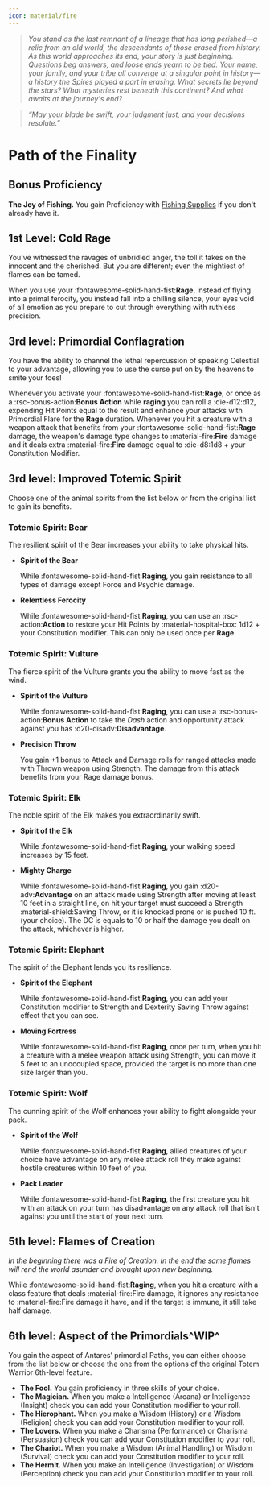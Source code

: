 ```yaml
---
icon: material/fire
---
```


> *You stand as the last remnant of a lineage that has long  perished—a relic from an old world, the descendants of those erased from history. As this world approaches its end, your story is just beginning. Questions beg answers, and loose ends yearn to be tied. Your name, your family, and your tribe all converge at a singular point in history—a history the Spires played a part in erasing. What secrets lie beyond the stars? What mysteries rest beneath this continent? And what awaits at the journey's end?*

> *“May your blade be swift, your judgment just, and your decisions resolute.”*

# Path of the Finality

## Bonus Proficiency

**The Joy of Fishing.** You gain Proficiency with [Fishing Supplies](../../equipment/tools/artisan-tools.md#fishing-supplies) if you don't already have it.

## 1st Level: Cold Rage

You've witnessed the ravages of unbridled anger, the toll it takes on the innocent and the cherished. But you are different; even the mightiest of flames can be tamed.

When you use your :fontawesome-solid-hand-fist:**Rage**, instead of flying into a primal ferocity, you instead fall into a chilling silence, your eyes void of all emotion as you prepare to cut through everything with ruthless precision.

## 3rd level: Primordial Conflagration

You have the ability to channel the lethal repercussion of speaking Celestial to your advantage, allowing you to use the curse put on by the heavens to smite your foes!

Whenever you activate your :fontawesome-solid-hand-fist:**Rage**, or once as a :rsc-bonus-action:**Bonus Action** while **raging** you can roll a :die-d12:d12, expending Hit Points equal to the result and enhance your attacks with Primordial Flare for the **Rage** duration. Whenever you hit a creature with a weapon attack that benefits from your :fontawesome-solid-hand-fist:**Rage** damage, the weapon's damage type changes to :material-fire:**Fire** damage and it deals extra :material-fire:**Fire** damage equal to :die-d8:1d8 + your Constitution Modifier.

## 3rd level: Improved Totemic Spirit

Choose one of the animal spirits from the list below or from the original list to gain its benefits.

### Totemic Spirit: Bear
    
The resilient spirit of the Bear increases your ability to take physical hits.

- **Spirit of the Bear** 

    While :fontawesome-solid-hand-fist:**Raging**, you gain resistance to all types of damage except Force and Psychic damage.

- **Relentless Ferocity** 

    While :fontawesome-solid-hand-fist:**Raging**, you can use an :rsc-action:**Action** to  restore your Hit Points by :material-hospital-box: 1d12 + your Constitution modifier. This can only be used once per **Rage**.

### Totemic Spirit: Vulture
    
The fierce spirit of the Vulture grants you the ability to move fast as the wind. 

- **Spirit of the Vulture** 

    While :fontawesome-solid-hand-fist:**Raging**, you can use a :rsc-bonus-action:**Bonus Action** to take the *Dash* action and opportunity attack against you has :d20-disadv:**Disadvantage**.

- **Precision Throw** 
    
    You gain +1 bonus to Attack and Damage rolls for ranged attacks made with Thrown weapon using Strength. The damage from this attack benefits from your Rage damage bonus.

### Totemic Spirit: Elk

The noble spirit of the Elk makes you extraordinarily swift. 

- **Spirit of the Elk** 

    While :fontawesome-solid-hand-fist:**Raging**, your walking speed increases by 15 feet.

- **Mighty Charge** 

    While :fontawesome-solid-hand-fist:**Raging**, you gain :d20-adv:**Advantage** on an attack made using Strength after moving at least 10 feet in a straight line, on hit your target must succeed a Strength :material-shield:Saving Throw, or it is knocked prone or is pushed 10 ft. (your choice). The DC is equals to 10 or half the damage you dealt on the attack, whichever is higher.

### Totemic Spirit: Elephant

The spirit of the Elephant lends you its resilience. 

- **Spirit of the Elephant** 

    While :fontawesome-solid-hand-fist:**Raging**, you can add your Constitution modifier to Strength and Dexterity Saving Throw against effect that you can see.

- **Moving Fortress** 

    While :fontawesome-solid-hand-fist:**Raging**, once per turn, when you hit a creature with a melee weapon attack using Strength, you can move it 5 feet to an unoccupied space, provided the target is no more than one size larger than you.

### Totemic Spirit: Wolf
    
The cunning spirit of the Wolf enhances your ability to fight alongside your pack. 

- **Spirit of the Wolf** 

    While :fontawesome-solid-hand-fist:**Raging**, allied creatures of your choice have advantage on any melee attack roll they make against hostile creatures within 10 feet of you.

- **Pack Leader**

    While :fontawesome-solid-hand-fist:**Raging**, the first creature you hit with an attack on your turn has disadvantage on any attack roll that isn't against you until the start of your next turn.

## 5th level: Flames of Creation

*In the beginning there was a Fire of Creation. In the end the same flames will rend the world asunder and brought upon new beginning.*

While :fontawesome-solid-hand-fist:**Raging**, when you hit a creature with a class feature that deals :material-fire:Fire damage, it ignores any resistance to :material-fire:Fire damage it have, and if the target is immune, it still take half damage.

## 6th level: Aspect of the Primordials^WIP^

You gain the aspect of Antares’ primordial Paths, you can either choose from the list below or choose the one from the options of the original Totem Warrior 6th-level feature.

- **The Fool.** You gain proficiency in three skills of your choice.
- **The Magician.** When you make a Intelligence (Arcana) or Intelligence (Insight) check you can add your Constitution modifier to your roll.
- **The Hierophant.** When you make a Wisdom (History) or a Wisdom (Religion) check you can add your Constitution modifier to your roll.
- **The Lovers.** When you make a Charisma (Performance) or Charisma (Persuasion) check you can add your Constitution modifier to your roll.
- **The Chariot.** When you make a Wisdom (Animal Handling) or Wisdom (Survival) check you can add your Constitution modifier to your roll.
- **The Hermit.** When you make an Intelligence (Investigation) or Wisdom (Perception) check you can add your Constitution modifier to your roll.

